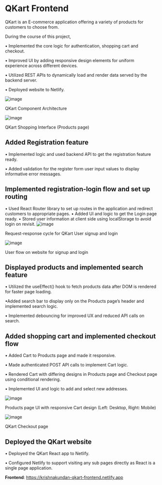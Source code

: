 
# QKart Frontend

QKart is an E-commerce application offering a variety of products for customers to choose from. 

During the course of this project,

• Implemented the core logic for authentication, shopping cart and checkout.

• Improved UI by adding responsive design elements for uniform experience across different devices.

• Utilized REST APIs to dynamically load and render data served by the backend server.

• Deployed website to Netlify.

![image](https://github.com/AKrishnaKundan/QKART_FRONTEND/assets/93312488/c40e73ad-6e1d-4a7c-b3c3-fd6c1a4d0e58)

QKart Component Architecture

![image](https://github.com/AKrishnaKundan/QKART_FRONTEND/assets/93312488/1f77e309-5fa0-4b37-99ea-1538afcdc8bc)

QKart Shopping Interface (Products page)


## Added Registration feature
• Implemented logic and used backend API to get the registration feature ready.

• Added validation for the register form user input values to display informative error messages.


## Implemented registration-login flow and set up routing

• Used React Router library to set up routes in the application and redirect customers to appropriate pages.
• Added UI and logic to get the Login page ready.
• Stored user information at client side using localStorage to avoid login on revisit.
![image](https://github.com/AKrishnaKundan/QKART_FRONTEND/assets/93312488/1746e8ae-a85b-4466-b1d4-0d05f33ad098)

Request-response cycle for QKart User signup and login

![image](https://github.com/AKrishnaKundan/QKART_FRONTEND/assets/93312488/4f1f92ae-e236-44d3-b6c6-8ece7ab1b900)

User flow on website for signup and login

## Displayed products and implemented search feature

• Utilized the useEffect() hook to fetch products data after DOM is rendered for faster page loading.

•Added search bar to display only on the Products page’s header and implemented search logic.

• Implemented debouncing for improved UX and reduced API calls on search.


## Added shopping cart and implemented checkout flow

• Added Cart to Products page and made it responsive.

• Made authenticated POST API calls to implement Cart logic.

• Rendered Cart with differing designs in Products page and Checkout page using conditional rendering.

• Implemented UI and logic to add and select new addresses.

![image](https://github.com/AKrishnaKundan/QKART_FRONTEND/assets/93312488/e68105e4-5d65-4e30-8e41-35f83318081f)

Products page UI with responsive Cart design (Left: Desktop, Right: Mobile)

![image](https://github.com/AKrishnaKundan/QKART_FRONTEND/assets/93312488/aea6aeb0-d7e0-447c-82b6-bfec0f6aaa00)

QKart Checkout page

## Deployed the QKart website
• Deployed the QKart React app to Netlify.

• Configured Netlify to support visiting any sub pages directly as React is a single page application.

**Frontend**: https://krishnakundan-qkart-frontend.netlify.app


